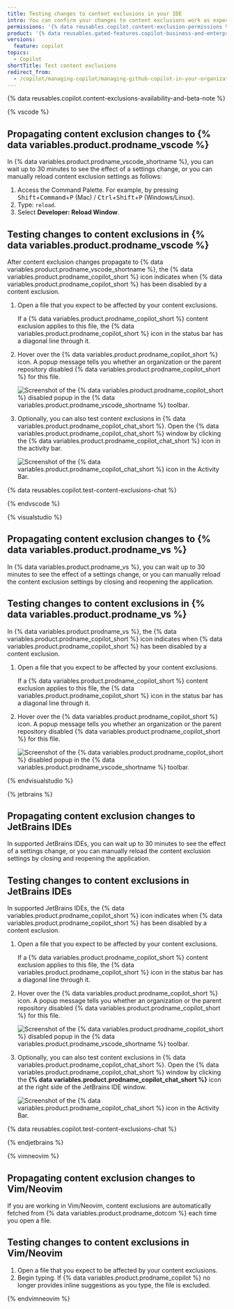 ```yaml
---
title: Testing changes to content exclusions in your IDE
intro: You can confirm your changes to content exclusions work as expected using your IDE.
permissions: '{% data reusables.copilot.content-exclusion-permissions %}'
product: '{% data reusables.gated-features.copilot-business-and-enterprise %}'
versions:
  feature: copilot
topics:
  - Copilot
shortTitle: Test content exclusions
redirect_from:
  - /copilot/managing-copilot/managing-github-copilot-in-your-organization/managing-github-copilot-features-in-your-organization/testing-changes-to-content-exclusions-in-your-ide
---
```


{% data reusables.copilot.content-exclusions-availability-and-beta-note %}

{% vscode %}

## Propagating content exclusion changes to {% data variables.product.prodname_vscode %}

In {% data variables.product.prodname_vscode_shortname %}, you can wait up to 30 minutes to see the effect of a settings change, or you can manually reload content exclusion settings as follows:

1. Access the Command Palette. For example, by pressing <kbd>Shift</kbd>+<kbd>Command</kbd>+<kbd>P</kbd> (Mac) / <kbd>Ctrl</kbd>+<kbd>Shift</kbd>+<kbd>P</kbd> (Windows/Linux).
1. Type: `reload`.
1. Select **Developer: Reload Window**.

## Testing changes to content exclusions in {% data variables.product.prodname_vscode %}

After content exclusion changes propagate to {% data variables.product.prodname_vscode_shortname %}, the {% data variables.product.prodname_copilot_short %} icon indicates when {% data variables.product.prodname_copilot_short %} has been disabled by a content exclusion.

1. Open a file that you expect to be affected by your content exclusions.

   If a {% data variables.product.prodname_copilot_short %} content exclusion applies to this file, the {% data variables.product.prodname_copilot_short %} icon in the status bar has a diagonal line through it.

1. Hover over the {% data variables.product.prodname_copilot_short %} icon. A popup message tells you whether an organization or the parent repository disabled {% data variables.product.prodname_copilot_short %} for this file.

   ![Screenshot of the {% data variables.product.prodname_copilot_short %} disabled popup in the {% data variables.product.prodname_vscode_shortname %} toolbar.](/assets/images/help/copilot/copilot-disabled-for-repo.png)

1. Optionally, you can also test content exclusions in {% data variables.product.prodname_copilot_chat_short %}. Open the {% data variables.product.prodname_copilot_chat_short %} window by clicking the {% data variables.product.prodname_copilot_chat_short %} icon in the activity bar.

   ![Screenshot of the {% data variables.product.prodname_copilot_chat_short %} icon in the Activity Bar.](/assets/images/help/copilot/vsc-copilot-chat-icon.png)

{% data reusables.copilot.test-content-exclusions-chat %}

{% endvscode %}

{% visualstudio %}

## Propagating content exclusion changes to {% data variables.product.prodname_vs %}

In {% data variables.product.prodname_vs %}, you can wait up to 30 minutes to see the effect of a settings change, or you can manually reload the content exclusion settings by closing and reopening the application.

## Testing changes to content exclusions in {% data variables.product.prodname_vs %}

In {% data variables.product.prodname_vs %}, the {% data variables.product.prodname_copilot_short %} icon indicates when {% data variables.product.prodname_copilot_short %} has been disabled by a content exclusion.

1. Open a file that you expect to be affected by your content exclusions.

   If a {% data variables.product.prodname_copilot_short %} content exclusion applies to this file, the {% data variables.product.prodname_copilot_short %} icon in the status bar has a diagonal line through it.

1. Hover over the {% data variables.product.prodname_copilot_short %} icon. A popup message tells you whether an organization or the parent repository disabled {% data variables.product.prodname_copilot_short %} for this file.

   ![Screenshot of the {% data variables.product.prodname_copilot_short %} disabled popup in the {% data variables.product.prodname_vscode_shortname %} toolbar.](/assets/images/help/copilot/copilot-disabled-for-repo.png)

{% endvisualstudio %}

{% jetbrains %}

## Propagating content exclusion changes to JetBrains IDEs

In supported JetBrains IDEs, you can wait up to 30 minutes to see the effect of a settings change, or you can manually reload the content exclusion settings by closing and reopening the application.

## Testing changes to content exclusions in JetBrains IDEs

In supported JetBrains IDEs, the {% data variables.product.prodname_copilot_short %} icon indicates when {% data variables.product.prodname_copilot_short %} has been disabled by a content exclusion.

1. Open a file that you expect to be affected by your content exclusions.

   If a {% data variables.product.prodname_copilot_short %} content exclusion applies to this file, the {% data variables.product.prodname_copilot_short %} icon in the status bar has a diagonal line through it.

1. Hover over the {% data variables.product.prodname_copilot_short %} icon. A popup message tells you whether an organization or the parent repository disabled {% data variables.product.prodname_copilot_short %} for this file.

   ![Screenshot of the {% data variables.product.prodname_copilot_short %} disabled popup in the {% data variables.product.prodname_vscode_shortname %} toolbar.](/assets/images/help/copilot/copilot-disabled-for-repo.png)

1. Optionally, you can also test content exclusions in {% data variables.product.prodname_copilot_chat_short %}. Open the {% data variables.product.prodname_copilot_chat_short %} window by clicking the **{% data variables.product.prodname_copilot_chat_short %}** icon at the right side of the JetBrains IDE window.

   ![Screenshot of the {% data variables.product.prodname_copilot_chat_short %} icon in the Activity Bar.](/assets/images/help/copilot/jetbrains-copilot-chat-icon.png)

{% data reusables.copilot.test-content-exclusions-chat %}

{% endjetbrains %}

{% vimneovim %}

## Propagating content exclusion changes to Vim/Neovim

If you are working in Vim/Neovim, content exclusions are automatically fetched from {% data variables.product.prodname_dotcom %} each time you open a file.

## Testing changes to content exclusions in Vim/Neovim

1. Open a file that you expect to be affected by your content exclusions.
1. Begin typing. If {% data variables.product.prodname_copilot %} no longer provides inline suggestions as you type, the file is excluded.

{% endvimneovim %}

